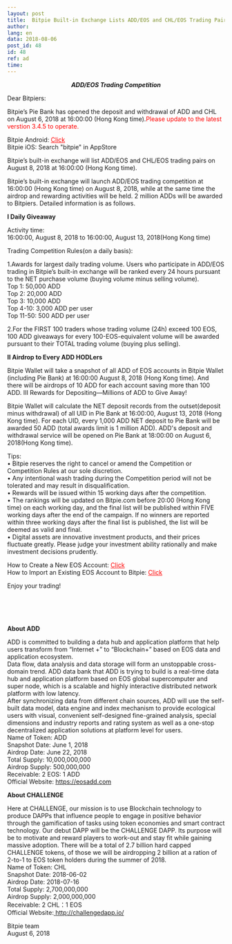 ```yaml
---
layout: post
title:  Bitpie Built-in Exchange Lists ADD/EOS and CHL/EOS Trading Pairs
author: 
lang: en
data: 2018-08-06
post_id: 48
id: 48
ref: ad
time: 
---
```



<h5 style="margin:0 auto;display:block;text-align:center;margin-top:10px"> ADD/EOS Trading Competition </h5>


Dear Bitpiers:<br/>


Bitpie’s Pie Bank has opened the deposit and withdrawal of ADD and CHL on August 6, 2018 at 16:00:00 (Hong Kong time).<span style="color:red">Please update to the latest verstion 3.4.5 to operate.</span>

Bitpie Android: <a href="https://bitpie.com/android/" target="_blank" style="color:red">Click</a><br/>
Bitpie iOS: Search "bitpie" in AppStore

Bitpie’s built-in exchange will list ADD/EOS and CHL/EOS trading pairs on August 8, 2018 at 16:00:00 (Hong Kong time).

Bitpie’s built-in exchange will launch ADD/EOS trading competition at 16:00:00 (Hong Kong time) on August 8, 2018, while at the same time the airdrop and rewarding activities will be held. 2 million ADDs will be awarded to Bitpiers.
Detailed information is as follows.


<strong>I Daily Giveaway</strong>

Activity time: <br/>
16:00:00, August 8, 2018 to 16:00:00, August 13, 2018(Hong Kong time) 

Trading Competition Rules(on a daily basis):

1.Awards for largest daily trading volume. Users who participate in ADD/EOS trading in Bitpie’s built-in exchange will be ranked every 24 hours pursuant to the NET purchase volume (buying volume minus selling volume).<br/>
Top 1: 50,000 ADD<br/>
Top 2: 20,000 ADD<br/>
Top 3: 10,000 ADD<br/>
Top 4-10: 3,000 ADD per user<br/>
Top 11-50: 500 ADD per user<br/>

2.For the FIRST 100 traders whose trading volume (24h) exceed 100 EOS, 100 ADD giveaways for every 100-EOS-equivalent volume will be awarded pursuant to their TOTAL trading volume (buying plus selling).

<strong>II Airdrop to Every ADD HODLers </strong>
                 
Bitpie Wallet will take a snapshot of all ADD of EOS accounts in Bitpie Wallet (including Pie Bank) at 16:00:00 August 8, 2018 (Hong Kong time). And there will be airdrops of 10 ADD for each account saving more than 100 ADD. 
III Rewards for Depositing—Millions of ADD to Give Away!

Bitpie Wallet will calculate the NET deposit records from the outset(deposit minus withdrawal) of all UID in Pie Bank at 16:00:00, August 13, 2018 (Hong Kong time). For each UID, every 1,000 ADD NET deposit to Pie Bank will be awarded 50 ADD (total awards limit is 1 million ADD).
ADD's deposit and withdrawal service will be opened on Pie Bank at 18:00:00 on August 6, 2018(Hong Kong time).

Tips:<br/>
•	Bitpie reserves the right to cancel or amend the Competition or Competition Rules at our sole discretion.<br/>
•	Any intentional wash trading during the Competition period will not be tolerated and may result in disqualification.<br/>
•	Rewards will be issued within 15 working days after the competition.<br/>
•	The rankings will be updated on Bitpie.com before 20:00 (Hong Kong time) on each working day, and the final list will be published within FIVE working days after the end of the campaign. If no winners are reported within three working days after the final list is published, the list will be deemed as valid and final.<br/>
•	Digital assets are innovative investment products, and their prices fluctuate greatly. Please judge your investment ability rationally and make investment decisions prudently.<br/>


How to Create a New EOS Account: <a href="http://docs.bitpie.com/en/latest/eosaccount/index.html" target="_blank" style="color:red">Click</a><br/>
How to Import an Existing EOS Account to Bitpie: <a href="http://docs.bitpie.com/en/latest/privateKeyImport/index.html" target="_blank" style="color:red">Click</a>


Enjoy your trading!


<br/>
<br/>
<br/>
<br/>
<strong>About ADD</strong>

ADD is committed to building a data hub and application platform that help users transform from “Internet +” to “Blockchain+” based on EOS data and application ecosystem. <br/>
Data flow, data analysis and data storage will form an unstoppable cross-domain trend. ADD data bank that ADD is trying to build is a real-time data hub and application platform based on EOS global supercomputer and super node, which is a scalable and highly interactive distributed network platform with low latency.<br/>
After synchronizing data from different chain sources, ADD will use the self-built data model, data engine and index mechanism to provide ecological users with visual, convenient self-designed fine-grained analysis, special dimensions and industry reports and rating system as well as a one-stop decentralized application solutions at platform level for users.<br/>
Name of Token: ADD<br/>
Snapshot Date: June 1, 2018<br/>
Airdrop Date: June 22, 2018<br/>
Total Supply: 10,000,000,000<br/>
Airdrop Supply: 500,000,000<br/>
Receivable: 2 EOS: 1 ADD<br/>
Official Website: <a href="https://eosadd.com" target="_blank">https://eosadd.com</a>

<strong>About CHALLENGE</strong>

Here at CHALLENGE, our mission is to use Blockchain technology to produce DAPPs that influence people to engage in positive behavior through the gamification of tasks using token economies and smart contract technology. Our debut DAPP will be the CHALLENGE DAPP. Its purpose will be to motivate and reward players to work-out and stay fit while gaining massive adoption. There will be a total of 2.7 billion hard capped CHALLENGE tokens, of those we will be airdropping 2 billion at a ration of 2-to-1 to EOS token holders during the summer of 2018.<br/>
Name of Token: CHL<br/>
Snapshot Date: 2018-06-02<br/>
Airdrop Date: 2018-07-16<br/>
Total Supply: 2,700,000,000<br/>
Airdrop Supply: 2,000,000,000<br/>
Receivable: 2 CHL：1 EOS<br/>
Official Website:<a href="http://challengedapp.io/" target="_blank"> http://challengedapp.io/</a>


Bitpie team<br/>
August 6, 2018

